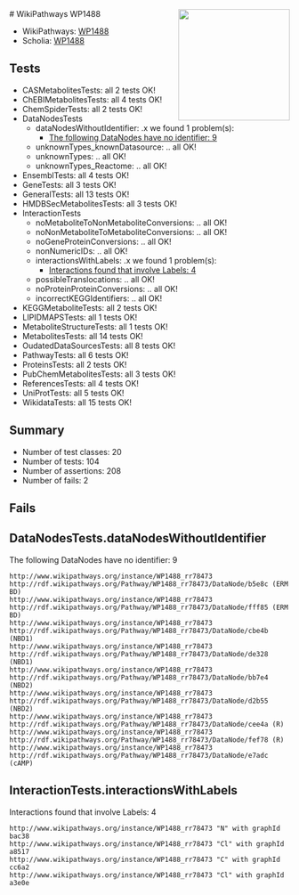 <img style="float: right; width: 200px" src="https://upload.wikimedia.org/wikipedia/commons/thumb/8/83/Wplogo_with_text_500.png/640px-Wplogo_with_text_500.png" />
# WikiPathways WP1488

* WikiPathways: [WP1488](https://new.wikipathways.org/pathways/WP1488)
* Scholia: [WP1488](https://scholia.toolforge.org/wikipathways/WP1488)
## Tests
* CASMetabolitesTests: all 2 tests OK!
* ChEBIMetabolitesTests: all 4 tests OK!
* ChemSpiderTests: all 2 tests OK!
* DataNodesTests
    * dataNodesWithoutIdentifier: .x we found 1 problem(s):
        * [The following DataNodes have no identifier: 9](#d2d32fa8)
    * unknownTypes_knownDatasource: .. all OK!
    * unknownTypes: .. all OK!
    * unknownTypes_Reactome: .. all OK!
* EnsemblTests: all 4 tests OK!
* GeneTests: all 3 tests OK!
* GeneralTests: all 13 tests OK!
* HMDBSecMetabolitesTests: all 3 tests OK!
* InteractionTests
    * noMetaboliteToNonMetaboliteConversions: .. all OK!
    * noNonMetaboliteToMetaboliteConversions: .. all OK!
    * noGeneProteinConversions: .. all OK!
    * nonNumericIDs: .. all OK!
    * interactionsWithLabels: .x we found 1 problem(s):
        * [Interactions found that involve Labels: 4](#630d267b)
    * possibleTranslocations: .. all OK!
    * noProteinProteinConversions: .. all OK!
    * incorrectKEGGIdentifiers: .. all OK!
* KEGGMetaboliteTests: all 2 tests OK!
* LIPIDMAPSTests: all 1 tests OK!
* MetaboliteStructureTests: all 1 tests OK!
* MetabolitesTests: all 14 tests OK!
* OudatedDataSourcesTests: all 8 tests OK!
* PathwayTests: all 6 tests OK!
* ProteinsTests: all 2 tests OK!
* PubChemMetabolitesTests: all 3 tests OK!
* ReferencesTests: all 4 tests OK!
* UniProtTests: all 5 tests OK!
* WikidataTests: all 15 tests OK!


## Summary

* Number of test classes: 20
* Number of tests: 104
* Number of assertions: 208
* Number of fails: 2

## Fails

<a name="d2d32fa8" />

## DataNodesTests.dataNodesWithoutIdentifier

The following DataNodes have no identifier: 9
```
http://www.wikipathways.org/instance/WP1488_rr78473 http://rdf.wikipathways.org/Pathway/WP1488_rr78473/DataNode/b5e8c (ERM BD)
http://www.wikipathways.org/instance/WP1488_rr78473 http://rdf.wikipathways.org/Pathway/WP1488_rr78473/DataNode/fff85 (ERM BD)
http://www.wikipathways.org/instance/WP1488_rr78473 http://rdf.wikipathways.org/Pathway/WP1488_rr78473/DataNode/cbe4b (NBD1)
http://www.wikipathways.org/instance/WP1488_rr78473 http://rdf.wikipathways.org/Pathway/WP1488_rr78473/DataNode/de328 (NBD1)
http://www.wikipathways.org/instance/WP1488_rr78473 http://rdf.wikipathways.org/Pathway/WP1488_rr78473/DataNode/bb7e4 (NBD2)
http://www.wikipathways.org/instance/WP1488_rr78473 http://rdf.wikipathways.org/Pathway/WP1488_rr78473/DataNode/d2b55 (NBD2)
http://www.wikipathways.org/instance/WP1488_rr78473 http://rdf.wikipathways.org/Pathway/WP1488_rr78473/DataNode/cee4a (R)
http://www.wikipathways.org/instance/WP1488_rr78473 http://rdf.wikipathways.org/Pathway/WP1488_rr78473/DataNode/fef78 (R)
http://www.wikipathways.org/instance/WP1488_rr78473 http://rdf.wikipathways.org/Pathway/WP1488_rr78473/DataNode/e7adc (cAMP)
```

<a name="630d267b" />

## InteractionTests.interactionsWithLabels

Interactions found that involve Labels: 4
```
http://www.wikipathways.org/instance/WP1488_rr78473 "N" with graphId bac38
http://www.wikipathways.org/instance/WP1488_rr78473 "Cl" with graphId a8517
http://www.wikipathways.org/instance/WP1488_rr78473 "C" with graphId cc6a2
http://www.wikipathways.org/instance/WP1488_rr78473 "Cl" with graphId a3e0e
```

